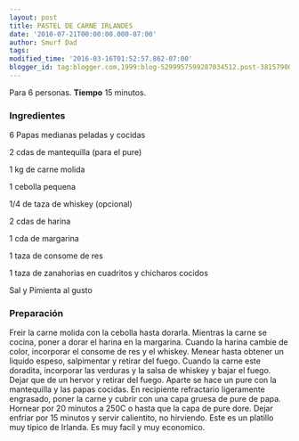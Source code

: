 ```yaml
---
layout: post
title: PASTEL DE CARNE IRLANDES
date: '2010-07-21T00:00:00.000-07:00'
author: Smurf Dad
tags: 
modified_time: '2016-03-16T01:52:57.862-07:00'
blogger_id: tag:blogger.com,1999:blog-5299957599287034512.post-3815790035100704205
---
```


Para 6 personas.
<b>Tiempo</b> 15 minutos.

<h3>Ingredientes</h3>

6 Papas medianas peladas y cocidas

2 cdas de mantequilla (para el pure)

1 kg de carne molida

1 cebolla pequena

1/4 de taza de whiskey (opcional)

2 cdas de harina

1 cda de margarina

1 taza de consome de res

1 taza de zanahorias en cuadritos y chicharos cocidos

Sal y Pimienta al gusto

<h3>Preparación</h3>

Freir la carne molida con la cebolla hasta dorarla. Mientras la carne se cocina, poner a dorar el harina en la margarina. Cuando la harina cambie de color, incorporar el consome de res y el whiskey. Menear hasta obtener un liquido espeso, salpimentar y retirar del fuego. Cuando la carne este doradita, incorporar las verduras y la salsa de whiskey y bajar el fuego. Dejar que de un hervor y retirar del fuego. Aparte se hace un pure con la mantequilla y las papas cocidas. En recipiente refractario ligeramente engrasado, poner la carne y cubrir con una capa gruesa de pure de papa. Hornear por 20 minutos a 250C o hasta que la capa de pure dore. Dejar enfriar por 15 minutos y servir calientito, no hirviendo. Este es un platillo muy tipico de Irlanda. Es muy facil y muy economico.

